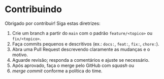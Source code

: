 # Contribuindo

Obrigado por contribuir! Siga estas diretrizes:

1. Crie um branch a partir do `main` com o padrão `feature/<topico>` ou `fix/<topico>`.
2. Faça commits pequenos e descritivos (ex.: `docs:`, `feat:`, `fix:`, `chore:`).
3. Abra uma Pull Request descrevendo claramente as mudanças e o motivo.
4. Aguarde revisão; responda a comentários e ajuste se necessário.
5. Após aprovado, faça o merge pelo GitHub com *squash* ou
6. *merge commit* conforme a política do time.
